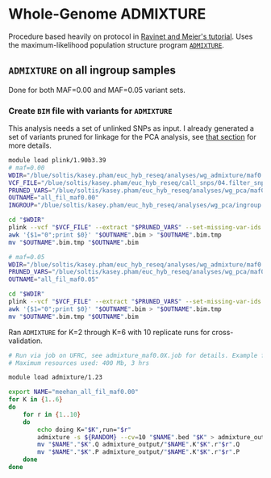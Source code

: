 # Whole-Genome ADMIXTURE
Procedure based heavily on protocol in [Ravinet and Meier's tutorial](https://speciationgenomics.github.io/ADMIXTURE/).
Uses the maximum-likelihood population structure program [`ADMIXTURE`](http://dalexander.github.io/admixture/).

## `ADMIXTURE` on all ingroup samples

Done for both MAF=0.00 and MAF=0.05 variant sets.

### Create `BIM` file with variants for `ADMIXTURE`
This analysis needs a set of unlinked SNPs as input. I already generated a set of variants pruned for linkage for the PCA analysis, see [that section](https://github.com/kaseykhanhpham/eucalyptus-hybrid-resequencing/tree/main/05.analyses/PCA#prune-linked-snps) for more details.

```bash
module load plink/1.90b3.39
# maf=0.00
WDIR="/blue/soltis/kasey.pham/euc_hyb_reseq/analyses/wg_admixture/maf0.00"
VCF_FILE="/blue/soltis/kasey.pham/euc_hyb_reseq/call_snps/04.filter_snps/all_fil.vcf.gz"
PRUNED_VARS="/blue/soltis/kasey.pham/euc_hyb_reseq/analyses/wg_pca/maf0.00/all_maf00.prune.in"
OUTNAME="all_fil_maf0.00"
INGROUP="/blue/soltis/kasey.pham/euc_hyb_reseq/analyses/wg_pca/ingroup.fam"

cd "$WDIR"
plink --vcf "$VCF_FILE" --extract "$PRUNED_VARS" --set-missing-var-ids @:# --allow-extra-chr --vcf-half-call m --keep "$INGROUP" --make-bed --out "$OUTNAME"
awk '{$1="0";print $0}' "$OUTNAME".bim > "$OUTNAME".bim.tmp
mv "$OUTNAME".bim.tmp "$OUTNAME".bim

# maf=0.05
WDIR="/blue/soltis/kasey.pham/euc_hyb_reseq/analyses/wg_admixture/maf0.05"
PRUNED_VARS="/blue/soltis/kasey.pham/euc_hyb_reseq/analyses/wg_pca/maf0.05/all_maf05.prune.in"
OUTNAME="all_fil_maf0.05"

cd "$WDIR"
plink --vcf "$VCF_FILE" --extract "$PRUNED_VARS" --set-missing-var-ids @:# --allow-extra-chr --vcf-half-call m --keep "$INGROUP" --make-bed --out "$OUTNAME"
awk '{$1="0";print $0}' "$OUTNAME".bim > "$OUTNAME".bim.tmp
mv "$OUTNAME".bim.tmp "$OUTNAME".bim
```

Ran `ADMIXTURE` for K=2 through K=6 with 10 replicate runs for cross-validation.

```bash
# Run via job on UFRC, see admixture_maf0.0X.job for details. Example from admixture_maf0.00.job below.
# Maximum resources used: 400 Mb, 3 hrs

module load admixture/1.23

export NAME="meehan_all_fil_maf0.00"
for K in {1..6}
do
    for r in {1..10}
    do
        echo doing K="$K",run="$r"
        admixture -s ${RANDOM} --cv=10 "$NAME".bed "$K" > admixture_output/log.K"$K".r"$r".out
        mv "$NAME"."$K".Q admixture_output/"$NAME".K"$K".r"$r".Q
        mv "$NAME"."$K".P admixture_output/"$NAME".K"$K".r"$r".P
    done
done
```

